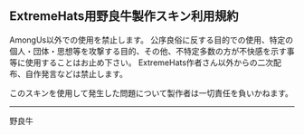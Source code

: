 ExtremeHats用野良牛製作スキン利用規約
---------------------------------------------------------

AmongUs以外での使用を禁止します。
公序良俗に反する目的での使用、特定の個人・団体・思想等を攻撃する目的、その他、不特定多数の方が不快感を示す事等に使用することはお止め下さい。
ExtremeHats作者さん以外からの二次配布、自作発言などは禁止します。

このスキンを使用して発生した問題について製作者は一切責任を負いかねます。

---------------------------------------------------------

野良牛